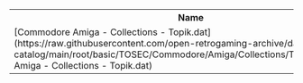 <table>
<tr><th>Name</th><th>Size</th></tr>
<tr><td>[Commodore Amiga - Collections - Topik.dat](https://raw.githubusercontent.com/open-retrogaming-archive/dat-catalog/main/root/basic/TOSEC/Commodore/Amiga/Collections/Topik/Commodore Amiga - Collections - Topik.dat)</td><td>17801</td></tr>
</table>
